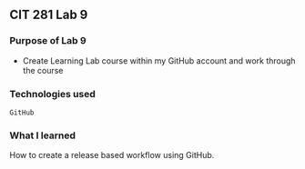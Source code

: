 ## CIT 281 Lab 9

### Purpose of Lab 9
* Create Learning Lab course within my GitHub account and work through the course
### Technologies used
`GitHub`
### What I learned
How to create a release based workflow using GitHub.


